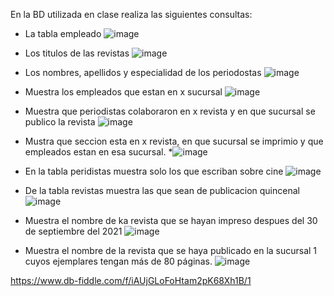 En la BD utilizada en clase realiza las siguientes consultas:

* La tabla empleado
![image](https://user-images.githubusercontent.com/34118685/170726987-fa598b5d-98fa-4a8c-ba67-7469291ccadb.png)

* Los titulos de las revistas
![image](https://user-images.githubusercontent.com/34118685/170727251-be1a3e27-45dd-4f8f-b340-4be794c1e732.png)

* Los nombres, apellidos y especialidad de los periodostas
![image](https://user-images.githubusercontent.com/34118685/170727953-65e9d33c-b76d-45cd-b8ef-2e3be43cd2b6.png)

* Muestra los empleados que estan en x sucursal
![image](https://user-images.githubusercontent.com/34118685/170728911-da76f1e3-4bb0-4fd5-a9c2-6709ee8e8887.png)

* Muestra que periodistas colaboraron en x revista y en que sucursal se publico la revista
![image](https://user-images.githubusercontent.com/34118685/170731328-bc7bebf7-aa9c-4e8e-84e7-64fee69ea914.png)

* Mustra que seccion esta en x revista, en que sucursal se imprimio y que empleados estan en esa sucursal.
*![image](https://user-images.githubusercontent.com/34118685/170733074-e336ae82-f835-418f-abc9-89cf25f85ae2.png)

* En la tabla peridistas muestra solo los que escriban sobre cine
![image](https://user-images.githubusercontent.com/34118685/170733496-b731b28e-9717-414e-a449-155ede90df4f.png)

* De la tabla revistas muestra las que sean de publicacion quincenal
![image](https://user-images.githubusercontent.com/34118685/170733854-b2a4b1d6-9a28-47f5-8e72-4adba8e3411c.png)


* Muestra el nombre de ka revista que se hayan impreso despues del 30 de septiembre del 2021
![image](https://user-images.githubusercontent.com/34118685/170734358-2738d673-a6f1-41d4-8060-76c0d803ffc2.png)

* Muestra el nombre de la revista que se haya publicado en la sucursal 1 cuyos ejemplares tengan más de 80 páginas.
![image](https://user-images.githubusercontent.com/34118685/170735237-de3d7f30-55f4-4d0f-b336-ef4fad44dc23.png)


https://www.db-fiddle.com/f/iAUjGLoFoHtam2pK68Xh1B/1
